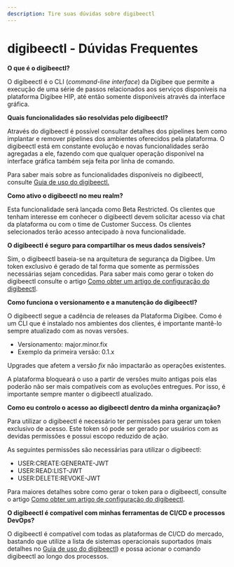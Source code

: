 ```yaml
---
description: Tire suas dúvidas sobre digibeectl
---
```


# digibeectl - Dúvidas Frequentes

**O que é o digibeectl?**

O digibeectl é o CLI (_command-line interface_) da Digibee que permite a execução de uma série de passos relacionados aos serviços disponíveis na plataforma Digibee HIP, até então somente disponíveis através da interface gráfica.

**Quais funcionalidades são resolvidas pelo digibeectl?**

Através do digibeectl é possível consultar detalhes dos pipelines bem como implantar e remover pipelines dos ambientes oferecidos pela plataforma. O digibeectl está em constante evolução e novas funcionalidades serão agregadas a ele, fazendo com que qualquer operação disponível na interface gráfica também seja feita por linha de comando.

Para saber mais sobre as funcionalidades disponíveis no digibeectl, consulte [Guia de uso do digibeectl.](./)

**Como ativo o digibeectl no meu realm?**

Esta funcionalidade será lançada como Beta Restricted. Os clientes que tenham interesse em conhecer o digibeectl devem solicitar acesso via chat da plataforma ou com o time de Customer Success. Os clientes selecionados terão acesso antecipado à nova funcionalidade.

**O digibeectl é seguro para compartilhar os meus dados sensíveis?**

Sim, o digibeectl baseia-se na arquitetura de segurança da Digibee. Um token exclusivo é gerado de tal forma que somente as permissões necessárias sejam concedidas. Para saber mais como gerar o token do digibeectl consulte o artigo [Como obter um artigo de configuração do digibeectl](gerando-novo-token.md).

**Como funciona o versionamento e a manutenção do digibeectl?**

O digibeectl segue a cadência de releases da Plataforma Digibee. Como é um CLI que é instalado nos ambientes dos clientes, é importante mantê-lo sempre atualizado com as novas versões.

* Versionamento: major.minor.fix
* Exemplo da primeira versão: 0.1.x

Upgrades que afetem a versão _fix_ não impactarão as operações existentes.

A plataforma bloqueará o uso a partir de versões muito antigas pois elas poderão não ser mais compatíveis com as evoluções entregues. Por isso, é importante sempre manter o digibeectl atualizado.

**Como eu controlo o acesso ao digibeectl dentro da minha organização?**

Para utilizar o digibeectl é necessário ter permissões para gerar um token exclusivo de acesso. Este token só pode ser gerado por usuários com as devidas permissões e possui escopo reduzido de ação.

As seguintes permissões são necessárias para utilizar o digibeectl:

* USER:CREATE:GENERATE-JWT
* USER:READ:LIST-JWT
* USER:DELETE:REVOKE-JWT

Para maiores detalhes sobre como gerar o token para o digibeectl, consulte o artigo [Como obter um artigo de configuração do digibeectl](gerando-novo-token.md).

**O digibeectl é compatível com minhas ferramentas de CI/CD e processos DevOps?**

O digibeectl é compatível com todas as plataformas de CI/CD do mercado, bastando que utilize a lista de sistemas operacionais suportados (mais detalhes no [Guia de uso do digibeectl](./)) e possa acionar o comando digibeectl ao longo dos processos.
